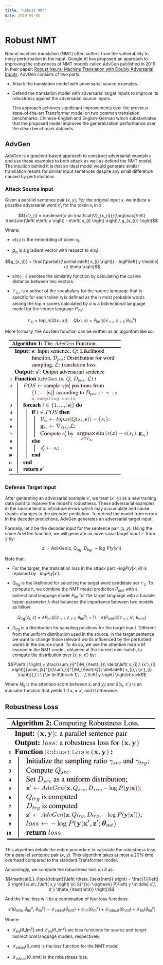 ```yaml
---
title: "Robust NMT"
date: 2019-06-06
---
```


# Robust NMT
Neural machine translation (NMT) often suffers from the vulnerability to
noisy perturbation in the input. Google AI has proposed an approach to
improving the robustness of NMT models called AdvGen published in 2019
in their paper: [Robust Neural Machine Translation with Doubly
Adversarial Inputs](https://arxiv.org/pdf/1906.02443.pdf). AdvGen
consists of two parts:

-   Attack the translation model with adversarial source examples.

-   Defend the translation model with adversarial target inputs to
    improve its robustness against the adversarial source inputs.

    This approach achieves significant improvements over the previous
    state-of-the-art Transformer model on two common translation
    benchmarks: Chinese-English and English-German which substantiates
    that the proposed model improves the generalization performance over
    the clean benchmark datasets.

AdvGen
------

AdvGen is a gradient-based approach to construct adversarial examples
and use these examples to both attack as well as defend the NMT model.
The intuition behind it is that an ideal model would generate similar
translation results for similar input sentences despite any small
difference caused by perturbations.

### Attack Source Input

Given a parallel sentence pair $(x,\ y)$, For the original input $x$, we
induce a possible adversarial word ${x'}_{i}$ for the token $x_{i}$ in
x:

$${x'}_{i} = \underset{x \in \mathcal{V}_{x_{i}}}{\arg\max}\left( \text{sim}\left( e\left( x \right) - e\left( x_{i} \right) \right),\ g_{x_{i}} \right)$$

Where:

-   $e\left( x_{i} \right)$ is the embedding of token $x_{i}$.

-   $g_{x_{i}}$ is a gradient vector with respect to
    $e\left( x_{i} \right)$:

$$g_{x_{i}} = \frac{\partial}{\partial e\left( x_{i} \right)} - logP\left( y \middle| x;\ \theta \right)$$

-   $sim( \cdot ,\  \cdot )$ denotes the similarity function by
    calculating the cosine distance between two vectors.

-   <span>$\mathcal{V}_{x\_{i}}$</span> is a subset of the vocabulary for
    the source language that is specific for each token <span>$x_{i}$</span>
    is defined as the n most probable words among the top n scores calculated
    by $a$ is a bidirectional language model for the source language
    <span>$P_{\text{lm}}$</span>:

$$\mathcal{V}_{x_{i}} = top\_ n\left( Q\left( x_{i},\ x \right) \right);\ \ \ \ Q\left( x_{i},\ x \right) = P_{\text{lm}}\left( x \middle| x_{< i},\ x_{> i};\ \theta_{\text{lm}}^{x} \right)$$

More formally, the AdvGen function can be written as an algorithm like so:

<div align="center">
    <img src="media/Robust_NMT/image1.png" width=550>
</div>

### Defense Target Input

After generating an adversarial example $x'$, we treat $(x',\ y)$ as a
new training data point to improve the model's robustness. These
adversarial examples in the source tend to introduce errors which may
accumulate and cause drastic changes to the decoder prediction. To
defend the model from errors in the decoder predictions, AdvGen
generates an adversarial target input.

Formally, let $z$ be the decoder input for the sentence pair $(x,\ y)$.
Using the same AdvGen function, we will generate an adversarial target
input $z'$ from $z$ by:

$$z' = \text{AdvGen}\left( z,\ Q_{\text{trg}},\ D_{\text{trg}},\  - \log\text{\ P}\left( y \middle| x' \right) \right)$$

Note that:

-   For the target, the translation loss in the attack part
    $- logP\left( y \middle| x;\ \theta \right)$ is replaced by
    $- logP\left( y \middle| x' \right)$.

-   <span>$Q_{\text{trg}}$</span> is the likelihood for selecting the target
    word candidate set <span>$\mathcal{V}_{z}$</span>. To compute it, we combine
    the NMT model prediction <span>$P_{\text{nmt}}$</span> with a bidirectional
    language model <span>$P_{\text{lm}}$</span> for the target language with a
    tunable hyper-parameter <span>$\lambda$<span> that balances the importance
    between two models as follow:

$$Q_{\text{trg}}\left( z_{i},\ z \right) = \lambda P_{\text{lm}}\left( z \middle| z_{< i},\ z_{> i};\ \theta_{\text{lm}}^{y} \right) + \left( 1 - \lambda \right)P_{\text{nmt}}\left( z \middle| z_{< i},\ x';\ \theta_{\text{nmt}} \right)$$

-   $D_{\text{trg}}$ is a distribution for sampling positions for the
    target input. Different from the uniform distribution used in the
    source, in the target sentence we want to change those relevant
    words influenced by the perturbed words in the source input. To do
    so, we use the attention matrix $M$ learned in the NMT model,
    obtained at the current mini-batch, to compute the distribution over
    $(x,\ y,\ x')$ by:

$$P\left( j \right) = \frac{\sum_{i}^{}M_{\text{ij}}\ \delta\left( x_{i},\ {x'}_{i} \right)}{\sum_{k}^{}{\sum_{i}^{}M_{\text{ik}}\ \delta\left( x_{i},\ {x'}_{i} \right)}},\ \ \ j \in \left\lbrack 1,\ ...,\ \left| y \right| \right\rbrack$$

Where <span>$M_{\text{ij}}$</span> is the attention score between
<span>$x_{i}$</span> and <span>$y_{j}$</span>; and
<span>$\delta\left( x_{i},\ {x'}_{i} \right)$</span> is an indicator function
that yields 1 if <span>$x_{i} \neq {x'}_{i}$</span> and 0 otherwise.

Robustness Loss
---------------

<div align="center">
    <img src="media/Robust_NMT/image2.png" width=550>
</div>

This algorithm details the entire procedure to
calculate the robustness loss for a parallel sentence pair $(x,\ y)$.
This algorithm takes at most a 20% time overhead compared to the
standard Transformer model.

Accordingly, we compute the robustness loss on $S$ as:

$$\mathcal{L}_{\text{robust}}\left( \theta_{\text{nmt}} \right) = \frac{1}{\left| S \right|}\sum_{\left( x,y \right) \in S}^{}{- \log\text{\ P}\left( y \middle| x',\ z';\ \theta_{\text{nmt}} \right)}$$

And the final loss will be a combination of four loss functions:

$$\mathcal{L}\left( \theta_{\text{nmt}},\ \theta_{\text{lm}}^{x},\ \theta_{\text{lm}}^{y} \right) = \mathcal{L}_{\text{clean}}\left( \theta_{\text{nmt}} \right) + \mathcal{L}_{\text{lm}}\left( \theta_{\text{lm}}^{x} \right) + \mathcal{L}_{\text{robust}}\left( \theta_{\text{nmt}} \right) + \mathcal{L}_{\text{lm}}\left( \theta_{\text{lm}}^{y} \right)$$


Where:

-   <span>$\mathcal{L}_{\text{lm}}\left( \theta\_{\text{lm}}^{x} \right)$</span>
    and <span>$\mathcal{L}_{\text{lm}}\left( \theta\_{\text{lm}}^{y} \right)$</span>
    are loss functions for source and target bidirectional language models,
    respectively.

-   <span>$\mathcal{L}_{\text{clean}}\left( \theta\_{\text{nmt}} \right)$</span>
    is the loss function for the NMT model.

-   <span>$\mathcal{L}_{\text{robust}}\left( \theta\_{\text{nmt}} \right)$</span>
    is the robustness loss.

